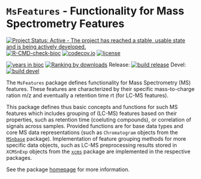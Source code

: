 # `MsFeatures` - Functionality for Mass Spectrometry Features

[![Project Status: Active - The project has reached a stable, usable state and is being actively developed.](http://www.repostatus.org/badges/latest/active.svg)](http://www.repostatus.org/#active)
[![R-CMD-check-bioc](https://github.com/RforMassSpectrometry/MsFeatures/workflows/R-CMD-check-bioc/badge.svg)](https://github.com/RforMassSpectrometry/MsFeatures/actions?query=workflow%3AR-CMD-check-bioc)
[![codecov.io](http://codecov.io/github/rformassspectrometry/MsFeatures/coverage.svg?branch=master)](http://codecov.io/github/rformassspectrometry/MsFeatures?branch=master)
[![license](https://img.shields.io/badge/license-Artistic--2.0-brightgreen.svg)](https://opensource.org/licenses/Artistic-2.0)

[![years in bioc](http://bioconductor.org/shields/years-in-bioc/MsFeatures.svg)](https://bioconductor.org/packages/release/bioc/html/MsFeatures.html)
[![Ranking by downloads](http://bioconductor.org/shields/downloads/release/MsFeatures.svg)](https://bioconductor.org/packages/stats/bioc/MsFeatures/)
Release: [![build release](http://bioconductor.org/shields/build/release/bioc/MsFeatures.svg)](https://bioconductor.org/checkResults/release/bioc-LATEST/MsFeatures/)
Devel: [![build devel](http://bioconductor.org/shields/build/devel/bioc/MsFeatures.svg)](https://bioconductor.org/checkResults/devel/bioc-LATEST/MsFeatures/)

The `MsFeatures` package defines functionality for Mass Spectrometry (MS)
features. These features are characterized by their specific mass-to-charge
ration m/z and eventually a retention time rt (for LC-MS features).

This package defines thus basic concepts and functions for such MS features
which includes grouping of (LC-MS) features based on their properties, such as
retention time (coeluting compounds), or correlation of signals across samples.
Provided functions are for base data types and core MS data representations
(such as `Chromatogram` objects from the
[`MSnbase`](https://github.com/lgatto/MSnbase) package). Implementation of
feature grouping methods for more specific data objects, such as LC-MS
preprocessing results stored in `XCMSnExp` objects from the
[`xcms`](https://github.com/sneumann/xcms) package are implemented in the
respective packages.

See the package [homepage](https://rformassspectrometry.github.io/MsFeatures)
for more information.
